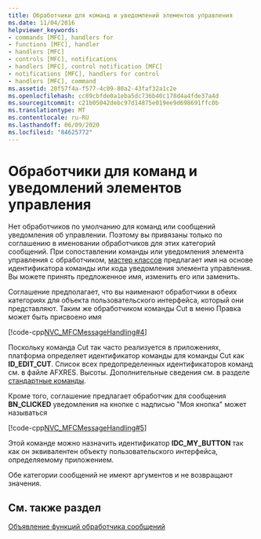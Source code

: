 ```yaml
---
title: Обработчики для команд и уведомлений элементов управления
ms.date: 11/04/2016
helpviewer_keywords:
- commands [MFC], handlers for
- functions [MFC], handler
- handlers [MFC]
- controls [MFC], notifications
- handlers [MFC], control notification [MFC]
- notifications [MFC], handlers for control
- handlers [MFC], command
ms.assetid: 20f57f4a-f577-4c09-80a2-43faf32a1c2e
ms.openlocfilehash: cc89cbfde0a1eba5dc736b40c178d4a4fde37a4d
ms.sourcegitcommit: c21b05042debc97d14875e019ee9d698691ffc0b
ms.translationtype: MT
ms.contentlocale: ru-RU
ms.lasthandoff: 06/09/2020
ms.locfileid: "84625772"
---
```

# <a name="handlers-for-commands-and-control-notifications"></a>Обработчики для команд и уведомлений элементов управления

Нет обработчиков по умолчанию для команд или сообщений уведомления об управлении. Поэтому вы привязаны только по соглашению в именовании обработчиков для этих категорий сообщений. При сопоставлении команды или уведомления элемента управления с обработчиком, [мастер классов](reference/mfc-class-wizard.md) предлагает имя на основе идентификатора команды или кода уведомления элемента управления. Вы можете принять предложенное имя, изменить его или заменить.

Соглашение предполагает, что вы наименают обработчики в обеих категориях для объекта пользовательского интерфейса, который они представляют. Таким же обработчиком команды Cut в меню Правка может быть присвоено имя

[!code-cpp[NVC_MFCMessageHandling#4](codesnippet/cpp/handlers-for-commands-and-control-notifications_1.h)]

Поскольку команда Cut так часто реализуется в приложениях, платформа определяет идентификатор команды для команды Cut как **ID_EDIT_CUT**. Список всех предопределенных идентификаторов команд см. в файле AFXRES. Высоты. Дополнительные сведения см. в разделе [стандартные команды](standard-commands.md).

Кроме того, соглашение предлагает обработчик для сообщения **BN_CLICKED** уведомления на кнопке с надписью "Моя кнопка" может называться

[!code-cpp[NVC_MFCMessageHandling#5](codesnippet/cpp/handlers-for-commands-and-control-notifications_2.h)]

Этой команде можно назначить идентификатор **IDC_MY_BUTTON** так как он эквивалентен объекту пользовательского интерфейса, определяемому приложением.

Обе категории сообщений не имеют аргументов и не возвращают значения.

## <a name="see-also"></a>См. также раздел

[Объявление функций обработчика сообщений](declaring-message-handler-functions.md)
